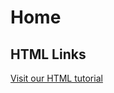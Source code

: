 # Home
<!DOCTYPE html>
<html>
<body>

<h2>HTML Links</h2>
<p><a href="https://github.com/MJVideosHD/Home/blob/master/download%20(8).jpg">Visit our HTML tutorial</a></p>

</body>
</html>

